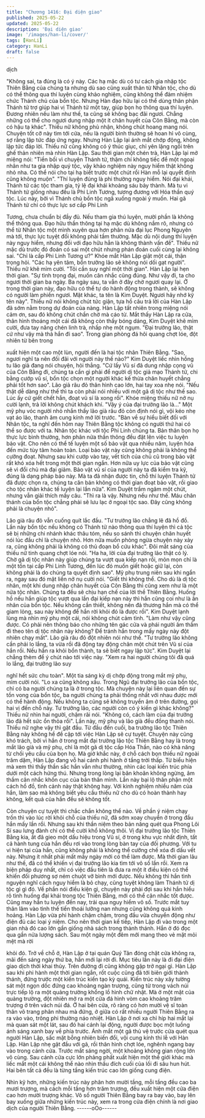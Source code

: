 ```yaml
---
title: "Chương 1416: Đại diện giao"
published: 2025-05-22
updated: 2025-05-22
description: 'Đại diện giao'
image: '/images/han-li/cover/'
tags: [HanLi]
category: HanLi
draft: false
---
```


dịch

"Không sai, ta đúng là có ý này. Các hạ mặc dù có tư cách gia
nhập tộc Thiên Bằng của chúng ta nhưng dù sao cũng xuất thân
từ Nhân tộc, cho dù có thể thông qua thí luyện cùng khảo nghiệm,
cũng không thể đảm nhiệm chức Thánh chủ của bổn tộc. Nhưng
Hàn đạo hữu lại có thể dùng thân phận Thánh tử trợ giúp hai vị
Thánh tử một tay, giúp bọn họ thông qua thí luyện. Đương nhiên
nếu làm như thế, ta cũng sẽ không bạc đãi ngươi. Chẳng những
có thể cho ngươi dung nhập một ít chân huyết của Côn Bằng, mà
còn có hậu tạ khác".
Thiếu nữ không phủ nhận, không chút hoang mang nói.
Chuyện tốt cỡ này tìm tới cửa, nếu là người bình thường sẽ hoan
hỉ vô cùng, sợ rằng lập tức đáp ứng ngay.
Nhưng Hàn Lập lại ánh mắt chớp động, không lập tức đáp lời.
Thiếu nữ cũng không có ý thúc giục, chỉ yên lặng ngồi trên ghế
thản nhiên mà nhìn Hàn Lập.
Sau thời gian một chén trà, Hàn Lập lại mở miệng nói: "Tiền bối vì
chuyện Thánh tử, thậm chí không tiếc để một ngoại nhân như ta
gia nhập quý tộc, vậy khảo nghiệm này nguy hiểm thật không nhỏ
nha. Có thể nói cho tại hạ biết trước một chút rồi Hàn mỗ lại quyết
định cũng không muộn".
"Thí luyện đúng là phi thường nguy hiểm. Nói đại khái, Thánh tử
các tộc tham gia, tỷ lệ đại khái khoảng sáu bảy thành. Mà tu vi
Thánh tử giống nhau đều là Phi Linh Tương, tương đương với
Hóa thần quý tộc. Lúc này, bởi vì Thánh chủ bổn tộc ngã xuống
ngoài ý muốn. Hai gã Thánh tử chỉ có thực lực sơ cấp Phi Linh

Tương, chưa chuẩn bị đầy đủ. Nếu tham gia thú luyện, mười phần
là không thể thông qua. Đạo hữu thần thông tại hạ mặc dù không
nắm rõ, nhưng có thể từ Nhân tộc một mình xuyên qua hơn phân
nửa đại lục Phong Nguyên mà tới, thực lực tuyệt đối không phải
tầm thường. Mặc dù nội dung thí luyện này nguy hiểm, nhưng đối
với đạo hữu hẳn là không thành vấn đề".
Thiếu nữ mặc dù trước đó đoán có sai một chút nhưng phán đoán
cuối cùng lại không sai.
"Chỉ là cấp Phi Linh Tương ư?" Khóe mắt Hàn Lập giật một cái,
thận trọng hỏi.
"Các hạ yên tâm, bổn trưởng lão sẽ không nói dối gạt người".
Thiếu nữ khẽ mỉm cười.
"Tôi cần suy nghĩ một thời gian".
Hàn Lập lại hẹn thời gian.
"Sự tình trọng đại, muốn cân nhắc cũng đúng. Như vậy đi, ta cho
ngươi thời gian ba ngày. Ba ngày sau, ta vẫn ở đây chờ ngươi
quay lại. Ở trong thời gian này, đạo hữu có thể tự do hành động
trong thành, sẽ không có người làm phiền ngươi. Mặt khác, ta tên
là Kim Duyệt. Ngươi hãy nhớ kỹ tên này".
Thiếu nữ nói không chút tức giận, tựa hồ câu trả lời của Hàn Lập
đã sớm nằm trong dự đoán của nàng.
Hàn Lập tất nhiên trong miệng nói cảm ơn, sau đó không chút
chần chờ mà cáo từ.
Mắt thấy Hàn Lập ra cửa, thân hình thoáng một cái đã không còn
thấy bóng dáng, Kim Duyệt khẽ mỉm cười, đưa tay nâng chén linh
trà, nhấp nhẹ một ngụm.
"Đại trưởng lão, thật cứ như vậy mà thả hắn đi sao".
Trong gian phòng đá hôi quang chợt lóe, đột nhiên từ bên trong

xuất hiện một cao một lùn, người đến là hai tộc nhân Thiên Bằng.
"Sao, ngươi nghĩ ta nên đối đãi với người này thế nào?" Kim
Duyệt liếc nhìn hồng tu lão giả đang nói chuyện, hỏi thẳng.
"Cứ lấy Vũ sí đã dung nhập cọng vũ của Côn Bằng đi, chúng ta
cần gì phải để người dị tộc giả mạo Thánh tử, chi bằng cướp vũ
sí, bổn tộc chọn một người khác kế thừa chân huyết chẳng phải
tốt hơn sao".
Lão giả râu đỏ thân hình cao lớn, hai tay xoa nhẹ nói.
"Nếu thật dễ dàng như thế thì ta còn phải nói nhiều với một gã dị
tộc như thế sao. Lúc ấy cứ giết chết hắn, đoạt vũ sí là xong rồi".
Khóe miệng thiếu nữ nở nụ cười lạnh, trả lời không chút khách
khí.
"Vậy ý của đại trưởng lão là..." Một mỹ phụ vóc người nhỏ nhắn
thấy lão già râu đỏ còn định nói gì, vội kéo nhẹ vạt áo lão, thanh
âm cung kính mở lời trước.
"Bàn về sự hiểu biết đối với Nhân tộc, ta nghĩ đến hôm nay Thiên
Bằng tộc không có người thứ hai có thể so được với ta. Nhân tộc
khác với tộc Phi Linh chúng ta. Bản thân bọn họ thực lực bình
thường, hơn phân nửa thần thông đều đặt lên việc tu luyện bảo
vật. Cho nên có thể tế luyện một số bảo vật qua nhiều năm, luyện
hóa đến mức tùy tâm hoàn toàn. Loại bảo vật này cũng không
phải là không thể cưỡng đoạt. Nhưng sau khi cướp vào tay, vết
tích của chủ cũ trong bảo vật rất khó xóa hết trong một thời gian
ngắn. Hơn nữa uy lực của bảo vật cũng sẽ vì đổi chủ mà đại
giảm. Bảo vật vũ sí của người này ta đã kiểm tra kỹ, đúng là dạng
pháp bảo này. Mà ta đã nhận được tin, chỗ thí luyện Thánh tử đã
được chọn ra, chúng ta căn bản không có thời gian đoạt bảo vật,
rồi giao cho tộc nhân khác tế luyện lại lần nữa". Kim Duyệt trầm
ngâm một chút, nhưng vẫn giải thích mấy câu.
"Thì ra là vậy. Nhưng nếu như thế. Máu chân thánh của bổn tộc
chẳng phải sẽ lưu lạc ở ngoại tộc sao. Đây cũng không phải là
chuyện nhỏ".

Lão già râu đỏ vẫn cuống quít lắc đầu.
"Tư trưởng lão chẳng lẽ đã hồ đồ. Lần này bổn tộc nếu không có
Thánh tử nào thông qua thí luyện thì cả tộc sẽ bị những chi nhánh
khác thâu tóm, nếu so sánh thì chuyện chân huyết nói lúc đầu chỉ
là chuyện nhỏ. Hơn nữa muốn phòng ngừa chuyện này xảy ra,
cũng không phải là không có thủ đoạn bổ cứu khác". Đôi mắt
sáng của thiếu nữ tinh quang chợt lóe nói.
"Ha ha, lời của đại trưởng lão thật có lý. Chờ gã dị tộc nhân này
giúp chúng ta vượt qua kiếp nạn rồi, mỏn mọn chỉ là một tồn tại
cấp Phi Linh Tương, đến lúc đó muốn giết hoặc giữ lại, còn không
phải là do chúng ta quyết định sao".
Mỹ phụ trung niên sau khi ngẩn ra, ngay sau đó mặt liền nở nụ
cười nói.
"Giết thì không thể. Cho dù là dị tộc nhân, một khi dung nhập
chân huyết của Côn Bằng thì cũng xem như là một nửa tộc nhân.
Chúng ta đều sẽ chịu hạn chế của lời thề Thiên Bằng. Huống hồ
nếu hắn giúp tộc vượt qua lần đại kiếp nạn này thì hắn cũng coi
như là ân nhân của bổn tộc. Nếu không cần thiết, không nên đả
thương hắn mà có thể giam lỏng, sau này không để hắn rời khỏi
đó là được rồi".
Kim Duyệt lạnh lùng mà nhìn mỹ phụ một cái, nói không chút cảm
tình.
"Làm như vậy cũng được. Có phải nên thông báo cho những tên
gác cửa và phái người âm thầm đi theo tên dị tộc nhân này
không? Để tránh hắn trong mấy ngày này đột nhiên chạy mất".
Lão già râu đỏ đột nhiên nói như thế.
"Tư trưởng lão không cần phải lo lắng, ta vừa rồi đã động tay
động chân một chút trên Vũ sí của hắn rồi. Nếu hắn ra khỏi bổn
thành, ta sẽ biết ngay lập tức". Kim Duyệt lại chẳng thèm để ý
chút nào tới việc này.
"Xem ra hai người chúng tôi đã quá lo lắng, đại trưởng lão suy

nghĩ hết sức chu toàn".
Một tia sáng kỳ dị chớp động trong mắt mỹ phụ, mỉm cười nói.
"Lo xa cũng không xấu. Trong Ngũ đại trưởng lão của bổn tộc, chỉ
có ba người chúng ta là ở trong tộc. Mà chuyện này lại liên quan
đến sự tồn vong của bổn tộc, ba người chúng ta phải thống nhất
với nhau được mới có thể hành động. Nếu không ta cũng sẽ
không truyền âm ở trên đường, gọi hai vị đến chỗ này. Tư trưởng
lão, các người còn có ý kiến gì khác không?" Thiếu nữ nhìn hai
người, chậm rãi nói.
"Không có, cách làm của đại trưởng lão đã hết sức ổn thỏa rồi".
Lần này, mỹ phụ và lão già đều đồng thanh nói.
Thiếu nữ nghe vậy thì gật đầu.
Từ đầu đến cuối, ba trưởng lão tộc Thiên Bằng này không hề đề
cập tới việc Hàn Lập sẽ cự tuyệt.
Chuyện này cũng khó trách, bởi vì hắn ở trong mắt đại trưởng lão
tộc Thiên Bằng hay là trong mắt lão già và mỹ phụ, chỉ là một gã
dị tộc cấp Hóa Thần, nào có khả năng từ chối yêu cầu của bọn
họ.
Mà giờ khắc này, ở chỗ cách bọn thiếu nữ ngoài trăm dặm, Hàn
Lập đang vỗ hai cánh phi hành ở tầng trời thấp.
Từ biểu hiện mà xem thì thấy thần sắc hắn vẫn như thường, nhìn
các loại kiến trúc phía dưới một cách hứng thú. Nhưng trong lòng
lại băn khoăn không ngừng, âm thầm cân nhắc khốn cục của bản
thân mình.
Lần này bại lộ thân phận một cách hồ đồ, tình cảnh này thật
không hay.
Với kinh nghiệm nhiều năm của hắn, làm sao mà không biết yêu
cầu thiếu nữ cho dù có hoàn thành hay không, kết quả của hắn
đều sẽ không tốt.

Còn chuyện cự tuyệt thì chắc chắn không thể nào.
Về phần ý niệm chạy trốn thì vào lúc rời khỏi chỗ của thiếu nữ, đã
sớm xoay chuyển ở trong đầu hắn mấy lần rồi.
Nhưng sau khi thần niệm theo bản năng quét qua Phong Lôi Sí
sau lưng đành chỉ có thể cười khổ không thôi.
Vị đại trưởng lão tộc Thiên Bằng kia, ắt đã gieo một dấu hiệu
trong Vũ sí, ở trong khu vực nhất định, tất cả hành tung của hắn
đều rơi vào trong lòng bàn tay của đối phương.
Với tu vi hiện tại của hắn, cũng không phải là không thể cưỡng
chế xóa đi dấu vết này. Nhưng ít nhất phải mất mấy ngày mới có
thể làm được. Mà thời gian lâu như thế, đã có thể khiến vị đại
trưởng lão kia tìm tới vô số lần rồi.
Xem ra biện pháp duy nhất, chỉ có việc đầu tiên là đưa ra một ít
điều kiện có thể khiến đối phương sợ ném chuột vỡ bình mới
được. Nếu không thì hắn tình nguyện nghĩ cách nguy hiểm là bỏ
chạy, cũng tuyệt không làm Thánh tử dị tộc gì gì đó.
Về phần nói điều kiện gì, chuyện này phải đợi sau khi hắn hiểu rõ
tình huống đại khái trong tộc Thiên Bằng, mới có thể cân nhắc tốt
được.
Cũng may hắn tu luyện đến nay, trải qua nguy hiểm vô số. Trước
mắt tuy thân lâm vào tình thế tiến thoái lưỡng nan nhưng cũng
không quá kinh hoảng.
Hàn Lập vừa phi hành chậm chậm, trong đầu vừa chuyển động
như điện đủ các loại ý niệm.
Cho nên thời gian kế tiếp, Hàn Lập đi vào trong một gian nhà đó
cao lớn gần giống nhà sách trong thành thánh.
Hắn ở đó đọc qua gần nửa lượng sách.
Sau một ngày một đêm mới mang theo vẻ mặt mỏi mệt mà rời

khỏi đó.
Trở về chỗ ở, Hàn Lập ở tại quán Quý Tân đóng chặt cửa không
ra, mãi đến sáng ngày thứ ba, hắn mới lại rời đi.
Mục tiêu lần này là đi đại điện giao dịch thời khai thủy.
Trên đường đi cũng không gặp trở ngại gì. Hàn Lập sau khi phi
hành một thời gian ngắn, rốt cuộc cũng đã tới biên giới thành
thánh, đứng trước một kiến trúc kiến tạo kỳ quái.
Kiến trúc này xây tường sát một ngọn dốc đứng cao khoảng ngàn
trượng, cũng từ trong vách núi trực tiếp lộ ra một quảng trường
khổng lồ hình chữ nhật.
Mà ở một mặt của quảng trường, đột nhiên mở ra một cửa đá
hình vòm cao khoảng trăm trượng ở trên vách núi đá.
Ở hai bên cửa, rõ ràng có hơn mười vệ sĩ toàn thân võ trang
phân nhau mà đứng, ở giữa có rất nhiều người Thiên Bằng ra ra
vào vào, trông phi thường náo nhiệt.
Hàn Lập ở nơi xa chỉ híp hai mắt lại mà quan sát một lát, sau đó
hai cánh lại động, người được bọc một luồng ánh sáng xanh bay
về phía trước.
Ánh mắt một gã thủ vệ trước cửa quét qua người Hàn Lập, sắc
mặt bỗng nhiên biến đổi, vội cung kính thi lễ với Hàn Lập.
Hàn Lập nhẹ gật đầu với gã, rồi thân hình chợt lóe, nghênh ngang
bay vào trong cánh cửa.
Trước mắt sáng ngời, một khoảng không gian rộng lớn vô cùng.
Sau cánh cửa cực lớn phảng phất xuất hiện một thế giới khác mà
liếc mắt một cái không thể nào nhìn thấu đích cuối của lối đi sâu
hun hút.
Hai bên tất cả đều là từng tầng kiến trúc cao lớn giống cung điện.

Nhìn kỹ hơn, những kiến trúc này phân hơn mười tầng, mỗi tầng
đều cao ba mươi trượng, mà cách mỗi tầng hơn trăm trượng, đều
xuất hiện một cửa điện cao hơn mười trượng khác.
Vô số người Thiên Bằng bay ra bay vào, bay lên bay xuống giữa
những kiến trúc này, xem ra trong cửa điện chính là nơi giao dịch
của người Thiên Bằng.
------oOo------
